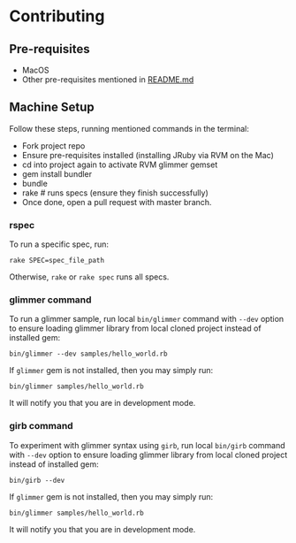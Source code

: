 # Contributing

## Pre-requisites

- MacOS
- Other pre-requisites mentioned in [README.md](https://github.com/AndyObtiva/glimmer/tree/master#pre-requisites)

## Machine Setup

Follow these steps, running mentioned commands in the terminal:
- Fork project repo
- Ensure pre-requisites installed (installing JRuby via RVM on the Mac)
- cd into project again to activate RVM glimmer gemset
- gem install bundler
- bundle
- rake # runs specs (ensure they finish successfully)
- Once done, open a pull request with master branch.

### rspec

To run a specific spec, run:
```
rake SPEC=spec_file_path
```

Otherwise, `rake` or `rake spec` runs all specs.

### glimmer command

To run a glimmer sample, run local `bin/glimmer` command with `--dev` option to ensure loading glimmer library from local cloned project instead of installed gem:
```
bin/glimmer --dev samples/hello_world.rb
```

If `glimmer` gem is not installed, then you may simply run:
```
bin/glimmer samples/hello_world.rb
```

It will notify you that you are in development mode.

### girb command

To experiment with glimmer syntax using `girb`, run local `bin/girb` command with `--dev` option to ensure loading glimmer library from local cloned project instead of installed gem:
```
bin/girb --dev
```

If `glimmer` gem is not installed, then you may simply run:
```
bin/glimmer samples/hello_world.rb
```

It will notify you that you are in development mode.
